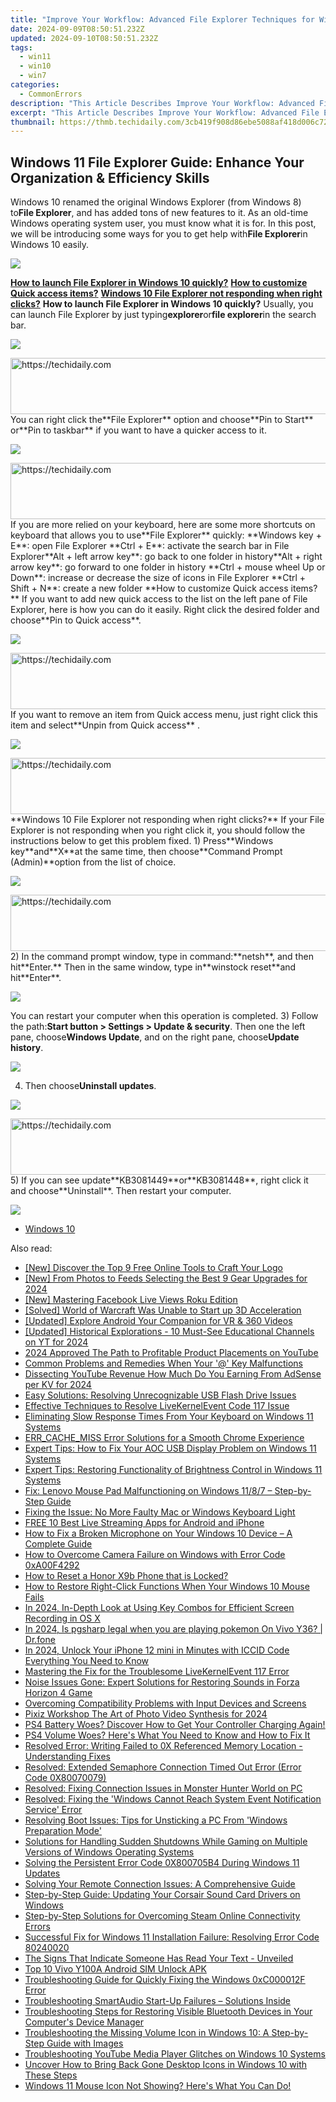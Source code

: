 ```yaml
---
title: "Improve Your Workflow: Advanced File Explorer Techniques for Windows 11 Users"
date: 2024-09-09T08:50:51.232Z
updated: 2024-09-10T08:50:51.232Z
tags:
  - win11
  - win10
  - win7
categories:
  - CommonErrors
description: "This Article Describes Improve Your Workflow: Advanced File Explorer Techniques for Windows 11 Users"
excerpt: "This Article Describes Improve Your Workflow: Advanced File Explorer Techniques for Windows 11 Users"
thumbnail: https://thmb.techidaily.com/3cb419f908d86ebe5088af418d006c72b036ec3f74f18e23c30cd46153ace618.jpg
---
```


## Windows 11 File Explorer Guide: Enhance Your Organization & Efficiency Skills

Windows 10 renamed the original Windows Explorer (from Windows 8) to**File Explorer**, and has added tons of new features to it. As an old-time Windows operating system user, you must know what it is for. In this post, we will be introducing some ways for you to get help with**File Explorer**in Windows 10 easily.

![](https://images.drivereasy.com/wp-content/uploads/2016/12/file-explorer-in-window-s10.jpg)

[**How to launch File Explorer in Windows 10 quickly?**](https://tools.techidaily.com/drivereasy/download/) [**How to customize Quick access items?**](https://tools.techidaily.com/drivereasy/download/) [**Windows 10 File Explorer not responding when right clicks?**](https://tools.techidaily.com/drivereasy/download/)   **How to launch File Explorer in Windows 10 quickly?** Usually, you can launch File Explorer by just typing**explorer**or**file explorer**in the search bar.

![](https://images.drivereasy.com/wp-content/uploads/2016/12/img_584913472d50a-600x522.jpg)

<!-- affiliate ads begin -->
<a href="https://unicoeye.pxf.io/c/5597632/2134490/18498" target="_top" id="2134490">
  <img src="//a.impactradius-go.com/display-ad/18498-2134490" border="0" alt="https://techidaily.com" width="728" height="90"/>
</a>
<img height="0" width="0" src="https://unicoeye.pxf.io/i/5597632/2134490/18498" style="position:absolute;visibility:hidden;" border="0" />
<!-- affiliate ads end -->
 You can right click the**File Explorer** option and choose**Pin to Start** or**Pin to taskbar** if you want to have a quicker access to it.

![](https://images.drivereasy.com/wp-content/uploads/2016/12/img_584913edbf2bf.jpg)

<!-- affiliate ads begin -->
<a href="https://ephamedtechinc.pxf.io/c/5597632/2135473/26400" target="_top" id="2135473">
  <img src="//a.impactradius-go.com/display-ad/26400-2135473" border="0" alt="https://techidaily.com" width="728" height="90"/>
</a>
<img height="0" width="0" src="https://ephamedtechinc.pxf.io/i/5597632/2135473/26400" style="position:absolute;visibility:hidden;" border="0" />
<!-- affiliate ads end -->
 If you are more relied on your keyboard, here are some more shortcuts on keyboard that allows you to use**File Explorer** quickly: **Windows key + E**: open File Explorer **Ctrl + E**: activate the search bar in File Explorer**Alt + left arrow key**: go back to one folder in history**Alt + right arrow key**: go forward to one folder in history **Ctrl + mouse wheel Up or Down**: increase or decrease the size of icons in File Explorer **Ctrl + Shift + N**: create a new folder   **How to customize Quick access items?** If you want to add new quick access to the list on the left pane of File Explorer, here is how you can do it easily. Right click the desired folder and choose**Pin to Quick access**.

![](https://images.drivereasy.com/wp-content/uploads/2016/12/pin-to-quick-access.jpg)

<!-- affiliate ads begin -->
<a href="https://ephamedtechinc.pxf.io/c/5597632/2136625/26400" target="_top" id="2136625">
  <img src="//a.impactradius-go.com/display-ad/26400-2136625" border="0" alt="https://techidaily.com" width="728" height="90"/>
</a>
<img height="0" width="0" src="https://ephamedtechinc.pxf.io/i/5597632/2136625/26400" style="position:absolute;visibility:hidden;" border="0" />
<!-- affiliate ads end -->
 If you want to remove an item from Quick access menu, just right click this item and select**Unpin from Quick access** .

![](https://images.drivereasy.com/wp-content/uploads/2016/12/unpin-from-quick-access.jpg)

<!-- affiliate ads begin -->
<a href="https://ephamedtechinc.pxf.io/c/5597632/2136614/26400" target="_top" id="2136614">
  <img src="//a.impactradius-go.com/display-ad/26400-2136614" border="0" alt="https://techidaily.com" width="728" height="90"/>
</a>
<img height="0" width="0" src="https://ephamedtechinc.pxf.io/i/5597632/2136614/26400" style="position:absolute;visibility:hidden;" border="0" />
<!-- affiliate ads end -->
 **Windows 10 File Explorer not responding when right clicks?** If your File Explorer is not responding when you right click it, you should follow the instructions below to get this problem fixed. 1) Press**Windows key**and**X**at the same time, then choose**Command Prompt (Admin)**option from the list of choice.

![](https://images.drivereasy.com/wp-content/uploads/2016/12/img_58491b710eb2d.png)

<!-- affiliate ads begin -->
<a href="https://appsumo.8odi.net/c/5597632/2137380/7443" target="_top" id="2137380">
  <img src="//a.impactradius-go.com/display-ad/7443-2137380" border="0" alt="https://techidaily.com" width="728" height="90"/>
</a>
<img height="0" width="0" src="https://appsumo.8odi.net/i/5597632/2137380/7443" style="position:absolute;visibility:hidden;" border="0" />
<!-- affiliate ads end -->
2) In the command prompt window, type in command:**netsh**, and then hit**Enter.** Then in the same window, type in**winstock reset**and hit**Enter**.

![](https://images.drivereasy.com/wp-content/uploads/2016/12/img_58491c14e6750.jpg)

You can restart your computer when this operation is completed. 3) Follow the path:**Start button > Settings > Update & security**. Then one the left pane, choose**Windows Update**, and on the right pane, choose**Update history**.

![](https://images.drivereasy.com/wp-content/uploads/2016/12/img_58491d95611c0-600x476.jpg)

4) Then choose**Uninstall updates**.

![](https://images.drivereasy.com/wp-content/uploads/2016/12/img_58491d7901b10-600x462.jpg)

<!-- affiliate ads begin -->
<a href="https://ephamedtechinc.pxf.io/c/5597632/2120865/26400?prodsku=mercury" target="_top" id="2120865">
  <img src="//a.impactradius-go.com/display-ad/26400-2120865" border="0" alt="https://techidaily.com" width="728" height="90"/>
</a>
<img height="0" width="0" src="https://ephamedtechinc.pxf.io/i/5597632/2120865/26400?prodsku=mercury" style="position:absolute;visibility:hidden;" border="0" />
<!-- affiliate ads end -->
5) If you can see update**KB3081449**or**KB3081448**, right click it and choose**Uninstall**. Then restart your computer.

![](https://images.drivereasy.com/wp-content/uploads/2016/12/img_58491df2251f5-600x330.jpg)

* [Windows 10](https://tools.techidaily.com/drivereasy/download/)

<ins class="adsbygoogle"
     style="display:block"
     data-ad-format="autorelaxed"
     data-ad-client="ca-pub-7571918770474297"
     data-ad-slot="1223367746"></ins>



<ins class="adsbygoogle"
     style="display:block"
     data-ad-client="ca-pub-7571918770474297"
     data-ad-slot="8358498916"
     data-ad-format="auto"
     data-full-width-responsive="true"></ins>

<span class="atpl-alsoreadstyle">Also read:</span>
<div><ul>
<li><a href="https://youtube-video-recordings.techidaily.com/new-discover-the-top-9-free-online-tools-to-craft-your-logo/"><u>[New] Discover the Top 9 Free Online Tools to Craft Your Logo</u></a></li>
<li><a href="https://eaxpv-info.techidaily.com/new-from-photos-to-feeds-selecting-the-best-9-gear-upgrades-for-2024/"><u>[New] From Photos to Feeds Selecting the Best 9 Gear Upgrades for 2024</u></a></li>
<li><a href="https://facebook-video-recording.techidaily.com/new-mastering-facebook-live-views-roku-edition/"><u>[New] Mastering Facebook Live Views Roku Edition</u></a></li>
<li><a href="https://common-error.techidaily.com/solved-world-of-warcraft-was-unable-to-start-up-3d-acceleration/"><u>[Solved] World of Warcraft Was Unable to Start up 3D Acceleration</u></a></li>
<li><a href="https://some-techniques.techidaily.com/updated-explore-android-your-companion-for-vr-and-360-videos/"><u>[Updated] Explore Android Your Companion for VR & 360 Videos</u></a></li>
<li><a href="https://eaxpv-info.techidaily.com/updated-historical-explorations-10-must-see-educational-channels-on-yt-for-2024/"><u>[Updated] Historical Explorations - 10 Must-See Educational Channels on YT for 2024</u></a></li>
<li><a href="https://article-posts.techidaily.com/2024-approved-the-path-to-profitable-product-placements-on-youtube/"><u>2024 Approved The Path to Profitable Product Placements on YouTube</u></a></li>
<li><a href="https://common-error.techidaily.com/common-problems-and-remedies-when-your-key-malfunctions/"><u>Common Problems and Remedies When Your '@' Key Malfunctions</u></a></li>
<li><a href="https://youtube-videos.techidaily.com/dissecting-youtube-revenue-how-much-do-you-earning-from-adsense-per-kv-for-2024/"><u>Dissecting YouTube Revenue How Much Do You Earning From AdSense per KV for 2024</u></a></li>
<li><a href="https://common-error.techidaily.com/easy-solutions-resolving-unrecognizable-usb-flash-drive-issues/"><u>Easy Solutions: Resolving Unrecognizable USB Flash Drive Issues</u></a></li>
<li><a href="https://common-error.techidaily.com/effective-techniques-to-resolve-livekernelevent-code-117-issue/"><u>Effective Techniques to Resolve LiveKernelEvent Code 117 Issue</u></a></li>
<li><a href="https://common-error.techidaily.com/eliminating-slow-response-times-from-your-keyboard-on-windows-11-systems/"><u>Eliminating Slow Response Times From Your Keyboard on Windows 11 Systems</u></a></li>
<li><a href="https://common-error.techidaily.com/errcachemiss-error-solutions-for-a-smooth-chrome-experience/"><u>ERR_CACHE_MISS Error Solutions for a Smooth Chrome Experience</u></a></li>
<li><a href="https://common-error.techidaily.com/expert-tips-how-to-fix-your-aoc-usb-display-problem-on-windows-11-systems/"><u>Expert Tips: How to Fix Your AOC USB Display Problem on Windows 11 Systems</u></a></li>
<li><a href="https://common-error.techidaily.com/expert-tips-restoring-functionality-of-brightness-control-in-windows-11-systems/"><u>Expert Tips: Restoring Functionality of Brightness Control in Windows 11 Systems</u></a></li>
<li><a href="https://common-error.techidaily.com/fix-lenovo-mouse-pad-malfunctioning-on-windows-1187-step-by-step-guide/"><u>Fix: Lenovo Mouse Pad Malfunctioning on Windows 11/8/7 – Step-by-Step Guide</u></a></li>
<li><a href="https://common-error.techidaily.com/fixing-the-issue-no-more-faulty-mac-or-windows-keyboard-light/"><u>Fixing the Issue: No More Faulty Mac or Windows Keyboard Light</u></a></li>
<li><a href="https://extra-lessons.techidaily.com/free-10-best-live-streaming-apps-for-android-and-iphone/"><u>FREE 10 Best Live Streaming Apps for Android and iPhone</u></a></li>
<li><a href="https://common-error.techidaily.com/how-to-fix-a-broken-microphone-on-your-windows-10-device-a-complete-guide/"><u>How to Fix a Broken Microphone on Your Windows 10 Device – A Complete Guide</u></a></li>
<li><a href="https://common-error.techidaily.com/how-to-overcome-camera-failure-on-windows-with-error-code-0xa00f4292/"><u>How to Overcome Camera Failure on Windows with Error Code 0xA00F4292</u></a></li>
<li><a href="https://easy-unlock-android.techidaily.com/how-to-reset-a-honor-x9b-phone-that-is-locked-by-drfone-android/"><u>How to Reset a Honor X9b Phone that is Locked?</u></a></li>
<li><a href="https://common-error.techidaily.com/how-to-restore-right-click-functions-when-your-windows-10-mouse-fails/"><u>How to Restore Right-Click Functions When Your Windows 10 Mouse Fails</u></a></li>
<li><a href="https://screen-video-capture.techidaily.com/in-2024-in-depth-look-at-using-key-combos-for-efficient-screen-recording-in-os-x/"><u>In 2024, In-Depth Look at Using Key Combos for Efficient Screen Recording in OS X</u></a></li>
<li><a href="https://phone-solutions.techidaily.com/in-2024-is-pgsharp-legal-when-you-are-playing-pokemon-on-vivo-y36-drfone-by-drfone-virtual-android/"><u>In 2024, Is pgsharp legal when you are playing pokemon On Vivo Y36? | Dr.fone</u></a></li>
<li><a href="https://sim-unlock.techidaily.com/in-2024-unlock-your-iphone-12-mini-in-minutes-with-iccid-code-everything-you-need-to-know-by-drfone-ios/"><u>In 2024, Unlock Your iPhone 12 mini in Minutes with ICCID Code Everything You Need to Know</u></a></li>
<li><a href="https://common-error.techidaily.com/mastering-the-fix-for-the-troublesome-livekernelevent-117-error/"><u>Mastering the Fix for the Troublesome LiveKernelEvent 117 Error</u></a></li>
<li><a href="https://common-error.techidaily.com/noise-issues-gone-expert-solutions-for-restoring-sounds-in-forza-horizon-4-game/"><u>Noise Issues Gone: Expert Solutions for Restoring Sounds in Forza Horizon 4 Game</u></a></li>
<li><a href="https://common-error.techidaily.com/overcoming-compatibility-problems-with-input-devices-and-screens/"><u>Overcoming Compatibility Problems with Input Devices and Screens</u></a></li>
<li><a href="https://fox-info.techidaily.com/pixiz-workshop-the-art-of-photo-video-synthesis-for-2024/"><u>Pixiz Workshop The Art of Photo Video Synthesis for 2024</u></a></li>
<li><a href="https://common-error.techidaily.com/ps4-battery-woes-discover-how-to-get-your-controller-charging-again/"><u>PS4 Battery Woes? Discover How to Get Your Controller Charging Again!</u></a></li>
<li><a href="https://common-error.techidaily.com/ps4-volume-woes-heres-what-you-need-to-know-and-how-to-fix-it/"><u>PS4 Volume Woes? Here's What You Need to Know and How to Fix It</u></a></li>
<li><a href="https://common-error.techidaily.com/resolved-error-writing-failed-to-0x-referenced-memory-location-understanding-fixes/"><u>Resolved Error: Writing Failed to 0X Referenced Memory Location - Understanding Fixes</u></a></li>
<li><a href="https://common-error.techidaily.com/resolved-extended-semaphore-connection-timed-out-error-error-code-0x80070079/"><u>Resolved: Extended Semaphore Connection Timed Out Error (Error Code 0X80070079)</u></a></li>
<li><a href="https://common-error.techidaily.com/resolved-fixing-connection-issues-in-monster-hunter-world-on-pc/"><u>Resolved: Fixing Connection Issues in Monster Hunter World on PC</u></a></li>
<li><a href="https://common-error.techidaily.com/resolved-fixing-the-windows-cannot-reach-system-event-notification-service-error/"><u>Resolved: Fixing the 'Windows Cannot Reach System Event Notification Service' Error</u></a></li>
<li><a href="https://common-error.techidaily.com/resolving-boot-issues-tips-for-unsticking-a-pc-from-windows-preparation-mode/"><u>Resolving Boot Issues: Tips for Unsticking a PC From 'Windows Preparation Mode'</u></a></li>
<li><a href="https://common-error.techidaily.com/solutions-for-handling-sudden-shutdowns-while-gaming-on-multiple-versions-of-windows-operating-systems/"><u>Solutions for Handling Sudden Shutdowns While Gaming on Multiple Versions of Windows Operating Systems</u></a></li>
<li><a href="https://common-error.techidaily.com/solving-the-persistent-error-code-0x800705b4-during-windows-11-updates/"><u>Solving the Persistent Error Code 0X800705B4 During Windows 11 Updates</u></a></li>
<li><a href="https://common-error.techidaily.com/solving-your-remote-connection-issues-a-comprehensive-guide/"><u>Solving Your Remote Connection Issues: A Comprehensive Guide</u></a></li>
<li><a href="https://win-dash.techidaily.com/step-by-step-guide-updating-your-corsair-sound-card-drivers-on-windows/"><u>Step-by-Step Guide: Updating Your Corsair Sound Card Drivers on Windows</u></a></li>
<li><a href="https://common-error.techidaily.com/step-by-step-solutions-for-overcoming-steam-online-connectivity-errors/"><u>Step-by-Step Solutions for Overcoming Steam Online Connectivity Errors</u></a></li>
<li><a href="https://common-error.techidaily.com/successful-fix-for-windows-11-installation-failure-resolving-error-code-80240020/"><u>Successful Fix for Windows 11 Installation Failure: Resolving Error Code 80240020</u></a></li>
<li><a href="https://tech-renaissance.techidaily.com/the-signs-that-indicate-someone-has-read-your-text-unveiled/"><u>The Signs That Indicate Someone Has Read Your Text - Unveiled</u></a></li>
<li><a href="https://sim-unlock.techidaily.com/top-10-vivo-y100a-android-sim-unlock-apk-by-drfone-android/"><u>Top 10 Vivo Y100A Android SIM Unlock APK</u></a></li>
<li><a href="https://common-error.techidaily.com/troubleshooting-guide-for-quickly-fixing-the-windows-0xc000012f-error/"><u>Troubleshooting Guide for Quickly Fixing the Windows 0xC000012F Error</u></a></li>
<li><a href="https://common-error.techidaily.com/troubleshooting-smartaudio-start-up-failures-solutions-inside/"><u>Troubleshooting SmartAudio Start-Up Failures – Solutions Inside</u></a></li>
<li><a href="https://common-error.techidaily.com/troubleshooting-steps-for-restoring-visible-bluetooth-devices-in-your-computers-device-manager/"><u>Troubleshooting Steps for Restoring Visible Bluetooth Devices in Your Computer's Device Manager</u></a></li>
<li><a href="https://common-error.techidaily.com/troubleshooting-the-missing-volume-icon-in-windows-10-a-step-by-step-guide-with-images/"><u>Troubleshooting the Missing Volume Icon in Windows 10: A Step-by-Step Guide with Images</u></a></li>
<li><a href="https://common-error.techidaily.com/troubleshooting-youtube-media-player-glitches-on-windows-10-systems/"><u>Troubleshooting YouTube Media Player Glitches on Windows 10 Systems</u></a></li>
<li><a href="https://common-error.techidaily.com/uncover-how-to-bring-back-gone-desktop-icons-in-windows-10-with-these-steps/"><u>Uncover How to Bring Back Gone Desktop Icons in Windows 10 with These Steps</u></a></li>
<li><a href="https://common-error.techidaily.com/windows-11-mouse-icon-not-showing-heres-what-you-can-do/"><u>Windows 11 Mouse Icon Not Showing? Here's What You Can Do!</u></a></li>
</ul></div>
